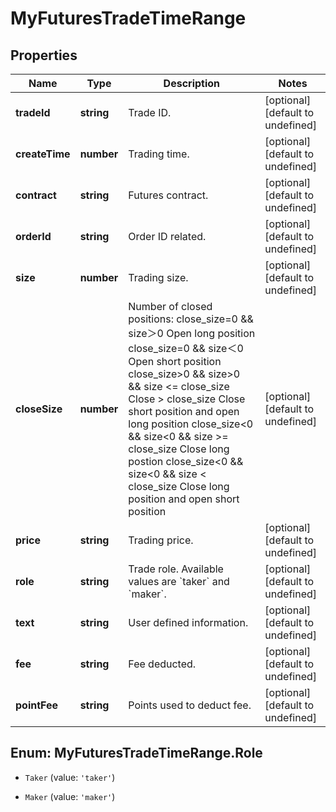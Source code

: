# MyFuturesTradeTimeRange

## Properties

Name | Type | Description | Notes
------------ | ------------- | ------------- | -------------
**tradeId** | **string** | Trade ID. | [optional] [default to undefined]
**createTime** | **number** | Trading time. | [optional] [default to undefined]
**contract** | **string** | Futures contract. | [optional] [default to undefined]
**orderId** | **string** | Order ID related. | [optional] [default to undefined]
**size** | **number** | Trading size. | [optional] [default to undefined]
**closeSize** | **number** | Number of closed positions:  close_size&#x3D;0 &amp;&amp; size＞0 Open long position close_size&#x3D;0 &amp;&amp; size＜0 Open short position close_size&gt;0 &amp;&amp; size&gt;0 &amp;&amp; size &lt;&#x3D; close_size Close &gt; close_size Close short position and open long position close_size&lt;0 &amp;&amp; size&lt;0 &amp;&amp; size &gt;&#x3D; close_size Close long postion close_size&lt;0 &amp;&amp; size&lt;0 &amp;&amp; size &lt; close_size Close long position and open short position | [optional] [default to undefined]
**price** | **string** | Trading price. | [optional] [default to undefined]
**role** | **string** | Trade role. Available values are &#x60;taker&#x60; and &#x60;maker&#x60;. | [optional] [default to undefined]
**text** | **string** | User defined information. | [optional] [default to undefined]
**fee** | **string** | Fee deducted. | [optional] [default to undefined]
**pointFee** | **string** | Points used to deduct fee. | [optional] [default to undefined]

## Enum: MyFuturesTradeTimeRange.Role

* `Taker` (value: `'taker'`)

* `Maker` (value: `'maker'`)


